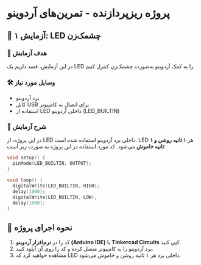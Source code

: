 # پروژه ریزپردازنده - تمرین‌های آردوینو

## 🔹 آزمایش ۱: LED چشمک‌زن

### 🎯 هدف آزمایش

در این آزمایش، قصد داریم یک LED را به کمک آردوینو به‌صورت چشمک‌زن کنترل کنیم.

### 🛠 وسایل مورد نیاز

- برد آردوینو
- کابل USB برای اتصال به کامپیوتر
- استفاده از LED داخلی آردوینو (LED\_BUILTIN)

### 📜 شرح آزمایش

در این پروژه، از LED داخلی برد آردوینو استفاده شده است. LED هر **۱ ثانیه روشن و ۱ ثانیه خاموش** می‌شود. کد مورد استفاده در این پروژه به صورت زیر است:

```cpp
void setup() {
  pinMode(LED_BUILTIN, OUTPUT);
}

void loop() {
  digitalWrite(LED_BUILTIN, HIGH);
  delay(1000);
  digitalWrite(LED_BUILTIN, LOW);
  delay(1000);
}
```

## 🔹 نحوه اجرای پروژه

1. کد را در **نرم‌افزار آردوینو (Arduino IDE)** یا **Tinkercad Circuits** کپی کنید.
2. برد آردوینو را به کامپیوتر متصل کرده و کد را روی آن آپلود کنید.
3. مشاهده خواهید کرد که LED داخلی برد هر ۱ ثانیه روشن و خاموش می‌شود.

